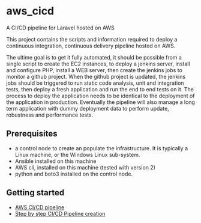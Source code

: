 # aws_cicd
A CI/CD pipeline for Laravel hosted on AWS

This project contains the scripts and information required to deploy a continuous integration, continuous delivery pipeline hosted on AWS. 

The ultime goal is to get it fully automated, it should be possible from a single script to create the EC2 instances, to deploy a jenkins server, install and configure PHP, install a WEB server, then create the jenkins jobs to monitor a github project. When the github project is updated, the jenkins jobs should be triggered to run static code analysis, unit and integration tests, then deploy a fresh application and run the end to end tests on it. The process to deploy the application needs to be identical to the deployment of the application in production. Eventually the pipeline will also manage a long term application with dummy deployment data to perform update, robustness and performance tests.


## Prerequisites

- a control node to create an populate the infrastructure. It is typically a Linux machine, or the Windows Linux sub-system.
- Ansible installed on this machine
- AWS cli, installed on this machine (tested with version 2)
- python and boto3 installed on the control node.

## Getting started

- [AWS CI/CD pipeline](doc/aws_cicd_pipeline.md)
- [Step by step CI/CD Pipeline creation](doc/step_by_step.md)


